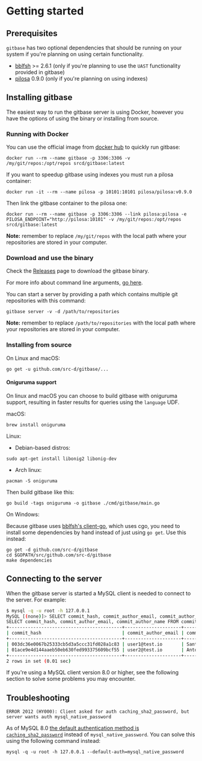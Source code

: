 # Getting started

## Prerequisites

`gitbase` has two optional dependencies that should be running on your system if you're planning on using certain functionality.

- [bblfsh](https://github.com/bblfsh/bblfshd) >= 2.6.1 (only if you're planning to use the `UAST` functionality provided in gitbase)
- [pilosa](https://github.com/pilosa/pilosa) 0.9.0 (only if you're planning on using indexes)

## Installing gitbase

The easiest way to run the gitbase server is using Docker, however you have the options of using the binary or installing from source.

### Running with Docker

You can use the official image from [docker hub](https://hub.docker.com/r/srcd/gitbase/tags/) to quickly run gitbase:
```
docker run --rm --name gitbase -p 3306:3306 -v /my/git/repos:/opt/repos srcd/gitbase:latest
```

If you want to speedup gitbase using indexes you must run a pilosa container:
```
docker run -it --rm --name pilosa -p 10101:10101 pilosa/pilosa:v0.9.0
```

Then link the gitbase container to the pilosa one:
```
docker run --rm --name gitbase -p 3306:3306 --link pilosa:pilosa -e PILOSA_ENDPOINT="http://pilosa:10101" -v /my/git/repos:/opt/repos srcd/gitbase:latest
```

**Note:** remember to replace `/my/git/repos` with the local path where your repositories are stored in your computer.

### Download and use the binary

Check the [Releases](https://github.com/src-d/gitbase/releases) page to download the gitbase binary.

For more info about command line arguments, [go here](/docs/using-gitbase/configuration.md#command-line-arguments).

You can start a server by providing a path which contains multiple git repositories with this command:

```
gitbase server -v -d /path/to/repositories
```

**Note:** remember to replace `/path/to/repositories` with the local path where your repositories are stored in your computer.

### Installing from source

On Linux and macOS:

```
go get -u github.com/src-d/gitbase/...
```

#### Oniguruma support

On linux and macOS you can choose to build gitbase with oniguruma support, resulting in faster results for queries using the `language` UDF.

macOS:

```
brew install oniguruma
```

Linux:

- Debian-based distros:
```
sudo apt-get install libonig2 libonig-dev
```
- Arch linux:
```
pacman -S oniguruma
```

Then build gitbase like this:

```
go build -tags oniguruma -o gitbase ./cmd/gitbase/main.go
```

On Windows:

Because gitbase uses [bblfsh's client-go](https://github.com/bblfsh/client-go), which uses cgo, you need to install some dependencies by hand instead of just using `go get`. Use this instead:

```
go get -d github.com/src-d/gitbase
cd $GOPATH/src/github.com/src-d/gitbase
make dependencies
```

## Connecting to the server

When the gitbase server is started a MySQL client is needed to connect to the server. For example:

```bash
$ mysql -q -u root -h 127.0.0.1
MySQL [(none)]> SELECT commit_hash, commit_author_email, commit_author_name FROM commits LIMIT 2;
SELECT commit_hash, commit_author_email, commit_author_name FROM commits LIMIT 2;
+------------------------------------------+---------------------+-----------------------+
| commit_hash                              | commit_author_email | commit_author_name    |
+------------------------------------------+---------------------+-----------------------+
| 003dc36e0067b25333cb5d3a5ccc31fd028a1c83 | user1@test.io       | Santiago M. Mola      |
| 01ace9e4d144aaeb50eb630fed993375609bcf55 | user2@test.io       | Antonio Navarro Perez |
+------------------------------------------+---------------------+-----------------------+
2 rows in set (0.01 sec)
```

If you're using a MySQL client version 8.0 or higher, see the following section to solve some problems you may encounter.

## Troubleshooting

```
ERROR 2012 (HY000): Client asked for auth caching_sha2_password, but server wants auth mysql_native_password
```

As of MySQL 8.0 [the default authentication method is `caching_sha2_password`](https://dev.mysql.com/doc/refman/8.0/en/caching-sha2-pluggable-authentication.html) instead of `mysql_native_password`. You can solve this using the following command instead:

```
mysql -q -u root -h 127.0.0.1 --default-auth=mysql_native_password
```
